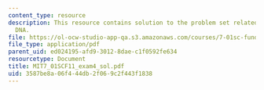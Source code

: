 ```yaml
---
content_type: resource
description: This resource contains solution to the problem set related to recombinant
  DNA.
file: https://ol-ocw-studio-app-qa.s3.amazonaws.com/courses/7-01sc-fundamentals-of-biology-fall-2011/3587be8a06f444db2f069c2f443f1838_MIT7_01SCF11_exam4_sol.pdf
file_type: application/pdf
parent_uid: ed024195-afd9-3012-8dae-c1f0592fe634
resourcetype: Document
title: MIT7_01SCF11_exam4_sol.pdf
uid: 3587be8a-06f4-44db-2f06-9c2f443f1838
---
```

